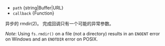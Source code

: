 <!-- YAML
added: v0.0.2
changes:
  - version: v7.6.0
    pr-url: https://github.com/nodejs/node/pull/10739
    description: The `path` parameters can be a WHATWG `URL` object using
                 `file:` protocol. Support is currently still *experimental*.
  - version: v7.0.0
    pr-url: https://github.com/nodejs/node/pull/7897
    description: The `callback` parameter is no longer optional. Not passing
                 it will emit a deprecation warning.
-->

* `path` {string|Buffer|URL}
* `callback` {Function}

异步的 rmdir(2)。
完成回调只有一个可能的异常参数。

*Note*: Using `fs.rmdir()` on a file (not a directory) results in an `ENOENT`
error on Windows and an `ENOTDIR` error on POSIX.
